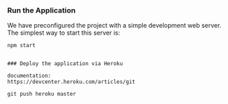 ### Run the Application

We have preconfigured the project with a simple development web server.  The simplest way to start
this server is:

```
npm start


### Deploy the application via Heroku

documentation:
https://devcenter.heroku.com/articles/git

git push heroku master
